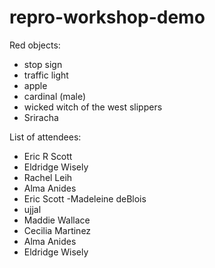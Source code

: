 # repro-workshop-demo
Red objects:
- stop sign
- traffic light
- apple
- cardinal (male)
- wicked witch of the west slippers 
- Sriracha



List of attendees:

- Eric R Scott
- Eldridge Wisely
- Rachel Leih
- Alma Anides
- Eric Scott
-Madeleine deBlois
- ujjal
- Maddie Wallace
- Cecilia Martinez
- Alma Anides
- Eldridge Wisely

